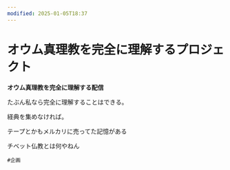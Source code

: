 ```yaml
---
modified: 2025-01-05T18:37
---
```

# オウム真理教を完全に理解するプロジェクト

**オウム真理教を完全に理解する配信**

たぶん私なら完全に理解することはできる。

経典を集めなければ。

テープとかもメルカリに売ってた記憶がある

チベット仏教とは何やねん

`#企画`